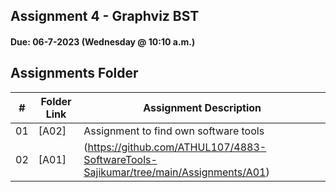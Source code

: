 ## Assignment 4 - Graphviz BST
#### Due: 06-7-2023 (Wednesday @ 10:10 a.m.)

##  Assignments Folder

|   #   | Folder Link | Assignment Description |
| :---: | ----------- | ---------------------- |
|    01  |  [A02]| Assignment to find own software tools|  
|    02  |  [A01]|(https://github.com/ATHUL107/4883-SoftwareTools-Sajikumar/tree/main/Assignments/A01)|Binary search tree using graphviz| 
                  
